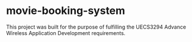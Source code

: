 # movie-booking-system
This project was built for the purpose of fulfilling the UECS3294 Advance Wireless Application Development requirements.
